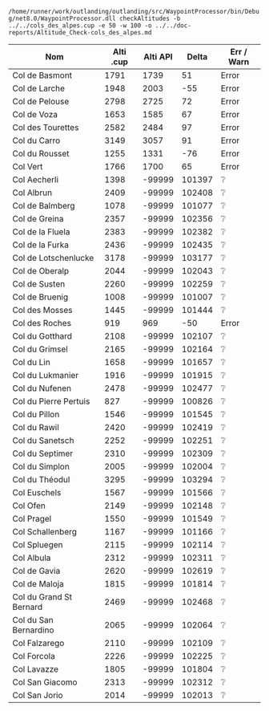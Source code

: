 `/home/runner/work/outlanding/outlanding/src/WaypointProcessor/bin/Debug/net8.0/WaypointProcessor.dll checkAltitudes -b ../../cols_des_alpes.cup -e 50 -w 100 -o ../../doc-reports/Altitude_Check-cols_des_alpes.md`
  
| Nom | Alti .cup | Alti API | Delta | Err / Warn |
|---|---|---|---|---|
| Col de Basmont | 1791 | 1739 | 51 | Error |
| Col de Larche | 1948 | 2003 | -55 | Error |
| Col de Pelouse | 2798 | 2725 | 72 | Error |
| Col de Voza | 1653 | 1585 | 67 | Error |
| Col des Tourettes | 2582 | 2484 | 97 | Error |
| Col du Carro | 3149 | 3057 | 91 | Error |
| Col du Rousset | 1255 | 1331 | -76 | Error |
| Col Vert | 1766 | 1700 | 65 | Error |
| Col Aecherli | 1398 | -99999 | 101397 | :grey_question: |
| Col Albrun | 2409 | -99999 | 102408 | :grey_question: |
| Col de Balmberg | 1078 | -99999 | 101077 | :grey_question: |
| Col de Greina | 2357 | -99999 | 102356 | :grey_question: |
| Col de la Fluela | 2383 | -99999 | 102382 | :grey_question: |
| Col de la Furka | 2436 | -99999 | 102435 | :grey_question: |
| Col de Lotschenlucke | 3178 | -99999 | 103177 | :grey_question: |
| Col de Oberalp | 2044 | -99999 | 102043 | :grey_question: |
| Col de Susten | 2260 | -99999 | 102259 | :grey_question: |
| Col de Bruenig | 1008 | -99999 | 101007 | :grey_question: |
| Col des Mosses | 1445 | -99999 | 101444 | :grey_question: |
| Col des Roches | 919 | 969 | -50 | Error |
| Col du Gotthard | 2108 | -99999 | 102107 | :grey_question: |
| Col du Grimsel | 2165 | -99999 | 102164 | :grey_question: |
| Col du Lin | 1658 | -99999 | 101657 | :grey_question: |
| Col du Lukmanier | 1916 | -99999 | 101915 | :grey_question: |
| Col du Nufenen | 2478 | -99999 | 102477 | :grey_question: |
| Col du Pierre Pertuis | 827 | -99999 | 100826 | :grey_question: |
| Col du Pillon | 1546 | -99999 | 101545 | :grey_question: |
| Col du Rawil | 2420 | -99999 | 102419 | :grey_question: |
| Col du Sanetsch | 2252 | -99999 | 102251 | :grey_question: |
| Col du Septimer | 2310 | -99999 | 102309 | :grey_question: |
| Col du Simplon | 2005 | -99999 | 102004 | :grey_question: |
| Col du Théodul | 3295 | -99999 | 103294 | :grey_question: |
| Col Euschels | 1567 | -99999 | 101566 | :grey_question: |
| Col Ofen | 2149 | -99999 | 102148 | :grey_question: |
| Col Pragel | 1550 | -99999 | 101549 | :grey_question: |
| Col Schallenberg | 1167 | -99999 | 101166 | :grey_question: |
| Col Spluegen | 2115 | -99999 | 102114 | :grey_question: |
| Col Albula | 2312 | -99999 | 102311 | :grey_question: |
| Col de Gavia | 2620 | -99999 | 102619 | :grey_question: |
| Col de Maloja | 1815 | -99999 | 101814 | :grey_question: |
| Col du Grand St Bernard | 2469 | -99999 | 102468 | :grey_question: |
| Col du San Bernardino | 2065 | -99999 | 102064 | :grey_question: |
| Col Falzarego | 2110 | -99999 | 102109 | :grey_question: |
| Col Forcola | 2226 | -99999 | 102225 | :grey_question: |
| Col Lavazze | 1805 | -99999 | 101804 | :grey_question: |
| Col San Giacomo | 2313 | -99999 | 102312 | :grey_question: |
| Col San Jorio | 2014 | -99999 | 102013 | :grey_question: |
